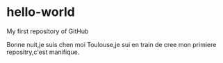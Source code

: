 # hello-world
My first repository of GitHub

Bonne nuit,je suis chen moi Toulouse,je sui en train de cree mon primiere repositry,c'est manifique.

